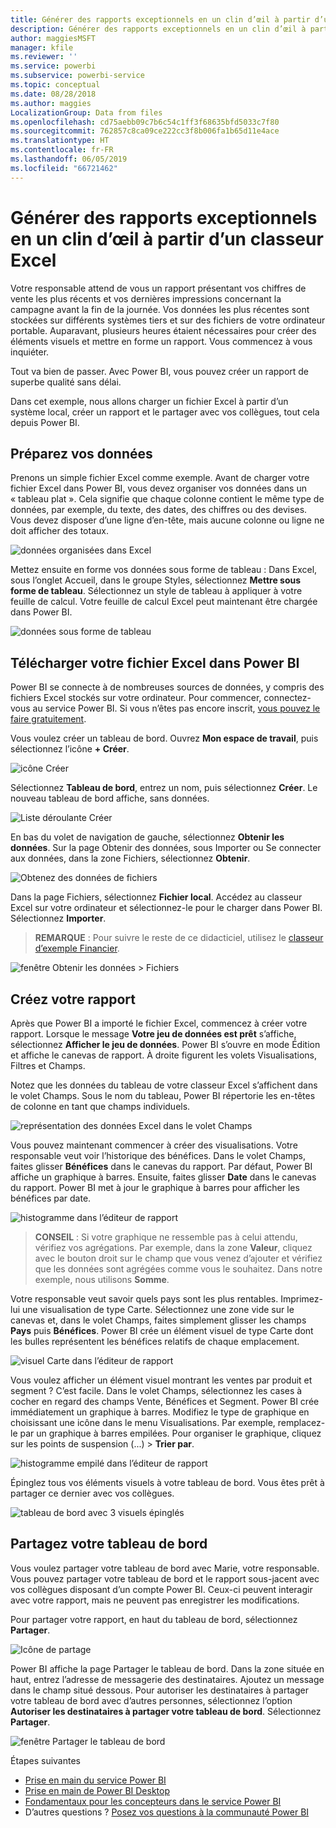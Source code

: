 ```yaml
---
title: Générer des rapports exceptionnels en un clin d’œil à partir d’un classeur Excel
description: Générer des rapports exceptionnels en un clin d’œil à partir d’un classeur Excel
author: maggiesMSFT
manager: kfile
ms.reviewer: ''
ms.service: powerbi
ms.subservice: powerbi-service
ms.topic: conceptual
ms.date: 08/28/2018
ms.author: maggies
LocalizationGroup: Data from files
ms.openlocfilehash: cd75aebb09c7b6c54c1ff3f68635bfd5033c7f80
ms.sourcegitcommit: 762857c8ca09ce222cc3f8b006fa1b65d11e4ace
ms.translationtype: HT
ms.contentlocale: fr-FR
ms.lasthandoff: 06/05/2019
ms.locfileid: "66721462"
---
```

# <a name="from-excel-workbook-to-stunning-report-in-no-time"></a>Générer des rapports exceptionnels en un clin d’œil à partir d’un classeur Excel
Votre responsable attend de vous un rapport présentant vos chiffres de vente les plus récents et vos dernières impressions concernant la campagne avant la fin de la journée. Vos données les plus récentes sont stockées sur différents systèmes tiers et sur des fichiers de votre ordinateur portable. Auparavant, plusieurs heures étaient nécessaires pour créer des éléments visuels et mettre en forme un rapport. Vous commencez à vous inquiéter.

Tout va bien de passer. Avec Power BI, vous pouvez créer un rapport de superbe qualité sans délai.

Dans cet exemple, nous allons charger un fichier Excel à partir d’un système local, créer un rapport et le partager avec vos collègues, tout cela depuis Power BI.

## <a name="prepare-your-data"></a>Préparez vos données
Prenons un simple fichier Excel comme exemple. Avant de charger votre fichier Excel dans Power BI, vous devez organiser vos données dans un « tableau plat ». Cela signifie que chaque colonne contient le même type de données, par exemple, du texte, des dates, des chiffres ou des devises. Vous devez disposer d’une ligne d’en-tête, mais aucune colonne ou ligne ne doit afficher des totaux.

![données organisées dans Excel](media/service-from-excel-to-stunning-report/pbi_excel_file.png)

Mettez ensuite en forme vos données sous forme de tableau : Dans Excel, sous l’onglet Accueil, dans le groupe Styles, sélectionnez **Mettre sous forme de tableau**. Sélectionnez un style de tableau à appliquer à votre feuille de calcul. Votre feuille de calcul Excel peut maintenant être chargée dans Power BI.

![données sous forme de tableau](media/service-from-excel-to-stunning-report/pbi_excel_table.png)

## <a name="upload-your-excel-file-into-power-bi"></a>Télécharger votre fichier Excel dans Power BI
Power BI se connecte à de nombreuses sources de données, y compris des fichiers Excel stockés sur votre ordinateur. Pour commencer, connectez-vous au service Power BI. Si vous n’êtes pas encore inscrit, [vous pouvez le faire gratuitement](https://powerbi.com).

Vous voulez créer un tableau de bord. Ouvrez **Mon espace de travail**, puis sélectionnez l’icône **+ Créer**.

![icône Créer](media/service-from-excel-to-stunning-report/power-bi-new-dash.png)

Sélectionnez **Tableau de bord**, entrez un nom, puis sélectionnez **Créer**. Le nouveau tableau de bord affiche, sans données.

![Liste déroulante Créer](media/service-from-excel-to-stunning-report/power-bi-create-dash.png)

En bas du volet de navigation de gauche, sélectionnez **Obtenir les données**. Sur la page Obtenir des données, sous Importer ou Se connecter aux données, dans la zone Fichiers, sélectionnez **Obtenir**.

![Obtenez des données de fichiers](media/service-from-excel-to-stunning-report/pbi_get_files.png)

Dans la page Fichiers, sélectionnez **Fichier local**. Accédez au classeur Excel sur votre ordinateur et sélectionnez-le pour le charger dans Power BI. Sélectionnez **Importer**.

> **REMARQUE** : Pour suivre le reste de ce didacticiel, utilisez le [classeur d’exemple Financier](sample-financial-download.md).
> 
> 

![fenêtre Obtenir les données > Fichiers](media/service-from-excel-to-stunning-report/pbi_local_file.png)

## <a name="build-your-report"></a>Créez votre rapport
Après que Power BI a importé le fichier Excel, commencez à créer votre rapport. Lorsque le message **Votre jeu de données est prêt** s’affiche, sélectionnez **Afficher le jeu de données**.  Power BI s’ouvre en mode Édition et affiche le canevas de rapport. À droite figurent les volets Visualisations, Filtres et Champs.

Notez que les données du tableau de votre classeur Excel s’affichent dans le volet Champs. Sous le nom du tableau, Power BI répertorie les en-têtes de colonne en tant que champs individuels.

![représentation des données Excel dans le volet Champs](media/service-from-excel-to-stunning-report/pbi_report_fields.png)

Vous pouvez maintenant commencer à créer des visualisations. Votre responsable veut voir l’historique des bénéfices. Dans le volet Champs, faites glisser **Bénéfices** dans le canevas du rapport. Par défaut, Power BI affiche un graphique à barres. Ensuite, faites glisser **Date** dans le canevas du rapport. Power BI met à jour le graphique à barres pour afficher les bénéfices par date.

![histogramme dans l’éditeur de rapport](media/service-from-excel-to-stunning-report/pbi_report_pin-new.png)

> **CONSEIL** : Si votre graphique ne ressemble pas à celui attendu, vérifiez vos agrégations. Par exemple, dans la zone **Valeur**, cliquez avec le bouton droit sur le champ que vous venez d’ajouter et vérifiez que les données sont agrégées comme vous le souhaitez.  Dans notre exemple, nous utilisons **Somme**.
> 
> 

Votre responsable veut savoir quels pays sont les plus rentables. Imprimez-lui une visualisation de type Carte. Sélectionnez une zone vide sur le canevas et, dans le volet Champs, faites simplement glisser les champs **Pays** puis **Bénéfices**. Power BI crée un élément visuel de type Carte dont les bulles représentent les bénéfices relatifs de chaque emplacement.

![visuel Carte dans l’éditeur de rapport](media/service-from-excel-to-stunning-report/pbi_report_map-new.png)

Vous voulez afficher un élément visuel montrant les ventes par produit et segment ? C’est facile. Dans le volet Champs, sélectionnez les cases à cocher en regard des champs Vente, Bénéfices et Segment. Power BI crée immédiatement un graphique à barres. Modifiez le type de graphique en choisissant une icône dans le menu Visualisations. Par exemple, remplacez-le par un graphique à barres empilées.  Pour organiser le graphique, cliquez sur les points de suspension (...) > **Trier par**.

![histogramme empilé dans l’éditeur de rapport](media/service-from-excel-to-stunning-report/pbi_barchart-new.png)

Épinglez tous vos éléments visuels à votre tableau de bord. Vous êtes prêt à partager ce dernier avec vos collègues.

![tableau de bord avec 3 visuels épinglés](media/service-from-excel-to-stunning-report/pbi_report.png)

## <a name="share-your-dashboard"></a>Partagez votre tableau de bord
Vous voulez partager votre tableau de bord avec Marie, votre responsable. Vous pouvez partager votre tableau de bord et le rapport sous-jacent avec vos collègues disposant d’un compte Power BI. Ceux-ci peuvent interagir avec votre rapport, mais ne peuvent pas enregistrer les modifications.

Pour partager votre rapport, en haut du tableau de bord, sélectionnez **Partager**.

![Icône de partage](media/service-from-excel-to-stunning-report/power-bi-share.png)

Power BI affiche la page Partager le tableau de bord. Dans la zone située en haut, entrez l’adresse de messagerie des destinataires. Ajoutez un message dans le champ situé dessous. Pour autoriser les destinataires à partager votre tableau de bord avec d’autres personnes, sélectionnez l’option **Autoriser les destinataires à partager votre tableau de bord**. Sélectionnez **Partager**.

![fenêtre Partager le tableau de bord](media/service-from-excel-to-stunning-report/power-bi-share-dash-new.png)

Étapes suivantes

* [Prise en main du service Power BI](service-get-started.md)
* [Prise en main de Power BI Desktop](desktop-getting-started.md)
* [Fondamentaux pour les concepteurs dans le service Power BI](service-basic-concepts.md)
* D’autres questions ? [Posez vos questions à la communauté Power BI](http://community.powerbi.com/)

